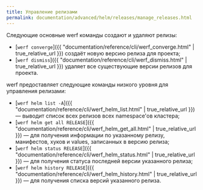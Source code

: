 ```yaml
---
title: Управление релизами
permalink: documentation/advanced/helm/releases/manage_releases.html
---
```


Следующие основные werf команды создают и удаляют релизы:

 - [`werf converge`]({{ "documentation/reference/cli/werf_converge.html" | true_relative_url }}) создаёт новую версию релиза для проекта;
 - [`werf dismiss`]({{ "documentation/reference/cli/werf_dismiss.html" | true_relative_url }}) удаляет все существующие версии релизов для проекта.

werf предоставляет следующие команды низкого уровня для управления релизами:

 - [`werf helm list -A`]({{ "documentation/reference/cli/werf_helm_list.html" | true_relative_url }}) — выводит список всех релизов всех namespace'ов кластера;
 - [`werf helm get all RELEASE`]({{ "documentation/reference/cli/werf_helm_get_all.html" | true_relative_url }}) — для получения информации по указанному релизу, манифестов, хуков и values, записанных в версию релиза;
 - [`werf helm status RELEASE`]({{ "documentation/reference/cli/werf_helm_status.html" | true_relative_url }}) — для получения статуса последней версии указанного релиза;
 - [`werf helm history RELEASE`]({{ "documentation/reference/cli/werf_helm_history.html" | true_relative_url }}) — для получения списка версий указанного релиза.
